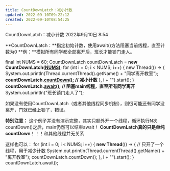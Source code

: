```yaml
---
title: CountDownLatch：减小计数
updated: 2022-09-10T09:22:12
created: 2022-09-10T08:54:25
---
```


CountDownLatch：减小计数
2022年9月10日
8:54

**CountDownLatch：**指定初始计数，使用await()方法阻塞当前线程，直至计数为0
**例：**模拟所有同学都全部离开后，班长才能锁门走人。

final int NUMS = 60;
CountDownLatch countDownLatch = **new CountDownLatch(<u>NUMS</u>)**;
for (int i = 0; i \< NUMS; i++) {
new Thread(() -\> {
System.out.println(Thread.currentThread().getName() + "同学离开教室");
**countDownLatch.<u>countDown</u>(); // 减小计数**
}, i + "").start();
}
**countDownLatch.<u>await</u>(); // 阻塞main线程，直至所有同学离开**
System.out.println("班长锁门走人了");

如果没有使用CountDownLatch（或者其他线程同步机制），则很可能还有同学没离开，门就已经上锁了，错误。

**特别注意：**
这个例子并没有演示完整，其实只额外开一个线程，循环执行N次countDown()之后，main仍然可以结束await！
**CountDownLatch真的只是单纯countDown**！！！和其他线程并无关系

这样也可以：
for (int i = 0; i \< NUMS; i++) {
**new Thread**(() -\> { // 只开了一个线程，用于减少计数
System.out.println(Thread.currentThread().getName() + "离开教室");
countDownLatch.countDown();
}, i + "").start();
}
countDownLatch.await();
